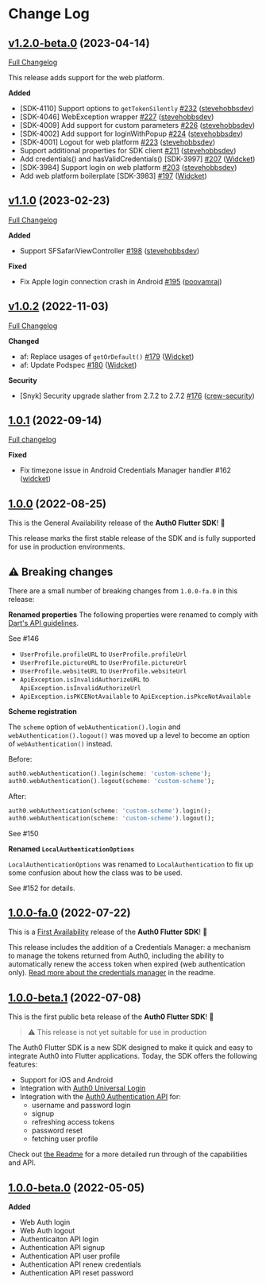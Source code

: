 # Change Log

## [v1.2.0-beta.0](https://github.com/auth0/auth0-flutter/tree/v1.2.0-beta.0) (2023-04-14)

[Full Changelog](https://github.com/auth0/auth0-flutter/compare/v1.1.0...v1.2.0-beta.0)

This release adds support for the web platform.

**Added**

- [SDK-4110] Support options to `getTokenSilently` [\#232](https://github.com/auth0/auth0-flutter/pull/232) ([stevehobbsdev](https://github.com/stevehobbsdev))
- [SDK-4046] WebException wrapper [\#227](https://github.com/auth0/auth0-flutter/pull/227) ([stevehobbsdev](https://github.com/stevehobbsdev))
- [SDK-4009] Add support for custom parameters [\#226](https://github.com/auth0/auth0-flutter/pull/226) ([stevehobbsdev](https://github.com/stevehobbsdev))
- [SDK-4002] Add support for loginWithPopup [\#224](https://github.com/auth0/auth0-flutter/pull/224) ([stevehobbsdev](https://github.com/stevehobbsdev))
- [SDK-4001] Logout for web platform [\#223](https://github.com/auth0/auth0-flutter/pull/223) ([stevehobbsdev](https://github.com/stevehobbsdev))
- Support additional properties for SDK client [\#211](https://github.com/auth0/auth0-flutter/pull/211) ([stevehobbsdev](https://github.com/stevehobbsdev))
- Add credentials() and hasValidCredentials() [SDK-3997] [\#207](https://github.com/auth0/auth0-flutter/pull/207) ([Widcket](https://github.com/Widcket))
- [SDK-3984] Support login on web platform [\#203](https://github.com/auth0/auth0-flutter/pull/203) ([stevehobbsdev](https://github.com/stevehobbsdev))
- Add web platform boilerplate [SDK-3983] [\#197](https://github.com/auth0/auth0-flutter/pull/197) ([Widcket](https://github.com/Widcket))

## [v1.1.0](https://github.com/auth0/auth0-flutter/tree/v1.1.0) (2023-02-23)

[Full Changelog](https://github.com/auth0/auth0-flutter/compare/v1.0.2...v1.1.0)

**Added**

- Support SFSafariViewController [\#198](https://github.com/auth0/auth0-flutter/pull/198) ([stevehobbsdev](https://github.com/stevehobbsdev))

**Fixed**

- Fix Apple login connection crash in Android [\#195](https://github.com/auth0/auth0-flutter/pull/195) ([poovamraj](https://github.com/poovamraj))

## [v1.0.2](https://github.com/auth0/auth0-flutter/tree/v1.0.2) (2022-11-03)

[Full Changelog](https://github.com/auth0/auth0-flutter/compare/v1.0.1...v1.0.2)

**Changed**

- af: Replace usages of `getOrDefault()` [\#179](https://github.com/auth0/auth0-flutter/pull/179) ([Widcket](https://github.com/Widcket))
- af: Update Podspec [\#180](https://github.com/auth0/auth0-flutter/pull/180) ([Widcket](https://github.com/Widcket))

**Security**

- [Snyk] Security upgrade slather from 2.7.2 to 2.7.2 [\#176](https://github.com/auth0/auth0-flutter/pull/176) ([crew-security](https://github.com/crew-security))

## [1.0.1](https://github.com/auth0/auth0-flutter/tree/v1.0.1) (2022-09-14)

[Full changelog](https://github.com/auth0/auth0-flutter/compare/v1.0.0...v1.0.1)

**Fixed**

- Fix timezone issue in Android Credentials Manager handler #162 ([widcket](https://github.com/widcket))

## [1.0.0](https://github.com/auth0/auth0-flutter/tree/v1.0.0) (2022-08-25)

This is the General Availability release of the **Auth0 Flutter SDK**! 🎉

This release marks the first stable release of the SDK and is fully supported for use in production environments.

## :warning: Breaking changes

There are a small number of breaking changes from `1.0.0-fa.0` in this release:

**Renamed properties**
The following properties were renamed to comply with [Dart's API guidelines](https://dart.dev/guides/language/effective-dart/style#do-capitalize-acronyms-and-abbreviations-longer-than-two-letters-like-words).

See #146

- `UserProfile.profileURL` to `UserProfile.profileUrl`
- `UserProfile.pictureURL` to `UserProfile.pictureUrl`
- `UserProfile.websiteURL` to `UserProfile.websiteUrl`
- `ApiException.isInvalidAuthorizeURL` to `ApiException.isInvalidAuthorizeUrl`
- `ApiException.isPKCENotAvailable` to `ApiException.isPkceNotAvailable`

**Scheme registration**

The `scheme` option of `webAuthentication().login` and `webAuthentication().logout()` was moved up a level to become an option of `webAuthentication()` instead.

Before:

```dart
auth0.webAuthentication().login(scheme: 'custom-scheme');
auth0.webAuthentication().logout(scheme: 'custom-scheme');
```

After:

```dart
auth0.webAuthentication(scheme: 'custom-scheme').login();
auth0.webAuthentication(scheme: 'custom-scheme').logout();
```

See #150

**Renamed `LocalAuthenticationOptions`**

`LocalAuthenticationOptions` was renamed to `LocalAuthentication` to fix up some confusion about how the class was to be used.

See #152 for details.

## [1.0.0-fa.0](https://github.com/auth0/auth0-flutter/tree/1.0.0-fa.0) (2022-07-22)

This is a [First Availability](https://auth0.com/docs/troubleshoot/product-lifecycle/product-release-stages#first-availability) release of the **Auth0 Flutter SDK**! 🎉

This release includes the addition of a Credentials Manager: a mechanism to manage the tokens returned from Auth0, including the ability to automatically renew the access token when expired (web authentication only). [Read more about the credentials manager](https://github.com/auth0/auth0-flutter/tree/main/auth0_flutter#credentials-manager) in the readme.

## [1.0.0-beta.1](https://github.com/auth0/auth0-flutter/tree/1.0.0-beta.1) (2022-07-08)

This is the first public beta release of the **Auth0 Flutter SDK**! 🎉

> ⚠️ This release is not yet suitable for use in production

The Auth0 Flutter SDK is a new SDK designed to make it quick and easy to integrate Auth0 into Flutter applications. Today, the SDK offers the following features:

- Support for iOS and Android
- Integration with [Auth0 Universal Login](https://auth0.com/docs/authenticate/login/auth0-universal-login)
- Integration with the [Auth0 Authentication API](https://auth0.com/docs/api/authentication) for:
  - username and password login
  - signup
  - refreshing access tokens
  - password reset
  - fetching user profile

Check out [the Readme](https://github.com/auth0/auth0-flutter/blob/main/auth0_flutter/README.md) for a more detailed run through of the capabilities and API.

## [1.0.0-beta.0](https://github.com/auth0/auth0-flutter/tree/1.0.0-beta.0) (2022-05-05)

**Added**

- Web Auth login
- Web Auth logout
- Authenticaiton API login
- Authentication API signup
- Authentication API user profile
- Authentication API renew credentials
- Authentication API reset password
